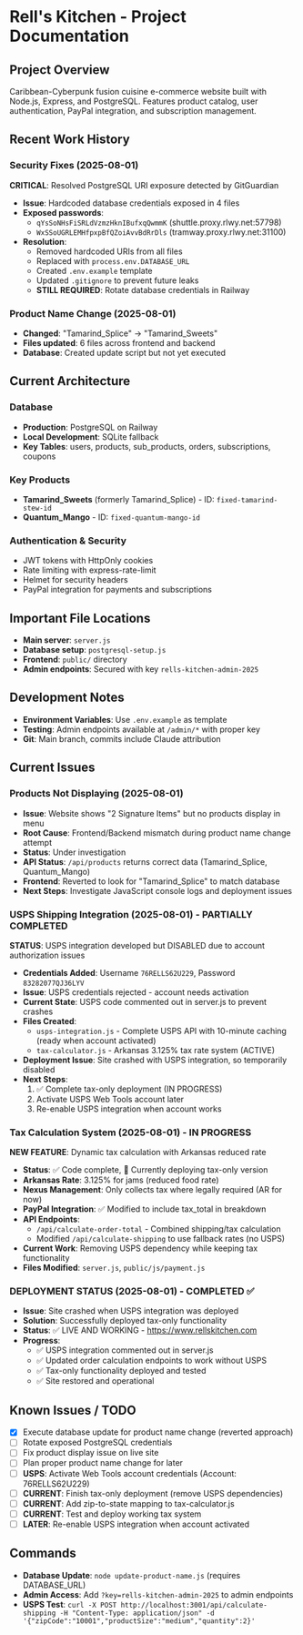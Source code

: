 # Rell's Kitchen - Project Documentation

## Project Overview
Caribbean-Cyberpunk fusion cuisine e-commerce website built with Node.js, Express, and PostgreSQL. Features product catalog, user authentication, PayPal integration, and subscription management.

## Recent Work History

### Security Fixes (2025-08-01)
**CRITICAL**: Resolved PostgreSQL URI exposure detected by GitGuardian
- **Issue**: Hardcoded database credentials exposed in 4 files
- **Exposed passwords**: 
  - `qYsSoNHsFiSRLdVzmzHknIBufxqQwmmK` (shuttle.proxy.rlwy.net:57798)
  - `WxSSoUGRLEMHfpxpBfQZoiAvvBdRrDls` (tramway.proxy.rlwy.net:31100)
- **Resolution**: 
  - Removed hardcoded URIs from all files
  - Replaced with `process.env.DATABASE_URL`
  - Created `.env.example` template
  - Updated `.gitignore` to prevent future leaks
  - **STILL REQUIRED**: Rotate database credentials in Railway

### Product Name Change (2025-08-01)
- **Changed**: "Tamarind_Splice" → "Tamarind_Sweets"
- **Files updated**: 6 files across frontend and backend
- **Database**: Created update script but not yet executed

## Current Architecture

### Database
- **Production**: PostgreSQL on Railway
- **Local Development**: SQLite fallback
- **Key Tables**: users, products, sub_products, orders, subscriptions, coupons

### Key Products
- **Tamarind_Sweets** (formerly Tamarind_Splice) - ID: `fixed-tamarind-stew-id`
- **Quantum_Mango** - ID: `fixed-quantum-mango-id`

### Authentication & Security
- JWT tokens with HttpOnly cookies
- Rate limiting with express-rate-limit
- Helmet for security headers
- PayPal integration for payments and subscriptions

## Important File Locations
- **Main server**: `server.js`
- **Database setup**: `postgresql-setup.js`
- **Frontend**: `public/` directory
- **Admin endpoints**: Secured with key `rells-kitchen-admin-2025`

## Development Notes
- **Environment Variables**: Use `.env.example` as template
- **Testing**: Admin endpoints available at `/admin/*` with proper key
- **Git**: Main branch, commits include Claude attribution

## Current Issues

### Products Not Displaying (2025-08-01)
- **Issue**: Website shows "2 Signature Items" but no products display in menu
- **Root Cause**: Frontend/Backend mismatch during product name change attempt
- **Status**: Under investigation
- **API Status**: `/api/products` returns correct data (Tamarind_Splice, Quantum_Mango)
- **Frontend**: Reverted to look for "Tamarind_Splice" to match database
- **Next Steps**: Investigate JavaScript console logs and deployment issues

### USPS Shipping Integration (2025-08-01) - PARTIALLY COMPLETED
**STATUS**: USPS integration developed but DISABLED due to account authorization issues
- **Credentials Added**: Username `76RELLS62U229`, Password `83282077QJ36LYV` 
- **Issue**: USPS credentials rejected - account needs activation
- **Current State**: USPS code commented out in server.js to prevent crashes
- **Files Created**:
  - `usps-integration.js` - Complete USPS API with 10-minute caching (ready when account activated)
  - `tax-calculator.js` - Arkansas 3.125% tax rate system (ACTIVE)
- **Deployment Issue**: Site crashed with USPS integration, so temporarily disabled
- **Next Steps**: 
  1. ✅ Complete tax-only deployment (IN PROGRESS)
  2. Activate USPS Web Tools account later
  3. Re-enable USPS integration when account works

### Tax Calculation System (2025-08-01) - IN PROGRESS
**NEW FEATURE**: Dynamic tax calculation with Arkansas reduced rate
- **Status**: ✅ Code complete, 🔄 Currently deploying tax-only version
- **Arkansas Rate**: 3.125% for jams (reduced food rate)
- **Nexus Management**: Only collects tax where legally required (AR for now)
- **PayPal Integration**: ✅ Modified to include tax_total in breakdown
- **API Endpoints**: 
  - `/api/calculate-order-total` - Combined shipping/tax calculation
  - Modified `/api/calculate-shipping` to use fallback rates (no USPS)
- **Current Work**: Removing USPS dependency while keeping tax functionality
- **Files Modified**: `server.js`, `public/js/payment.js`

### DEPLOYMENT STATUS (2025-08-01) - COMPLETED ✅
- **Issue**: Site crashed when USPS integration was deployed
- **Solution**: Successfully deployed tax-only functionality 
- **Status**: ✅ LIVE AND WORKING - https://www.rellskitchen.com
- **Progress**: 
  - ✅ USPS integration commented out in server.js
  - ✅ Updated order calculation endpoints to work without USPS
  - ✅ Tax-only functionality deployed and tested
  - ✅ Site restored and operational

## Known Issues / TODO
- [x] Execute database update for product name change (reverted approach)
- [ ] Rotate exposed PostgreSQL credentials  
- [ ] Fix product display issue on live site
- [ ] Plan proper product name change for later
- [ ] **USPS**: Activate Web Tools account credentials (Account: 76RELLS62U229)
- [ ] **CURRENT**: Finish tax-only deployment (remove USPS dependencies)
- [ ] **CURRENT**: Add zip-to-state mapping to tax-calculator.js 
- [ ] **CURRENT**: Test and deploy working tax system
- [ ] **LATER**: Re-enable USPS integration when account activated

## Commands
- **Database Update**: `node update-product-name.js` (requires DATABASE_URL)
- **Admin Access**: Add `?key=rells-kitchen-admin-2025` to admin endpoints
- **USPS Test**: `curl -X POST http://localhost:3001/api/calculate-shipping -H "Content-Type: application/json" -d '{"zipCode":"10001","productSize":"medium","quantity":2}'`